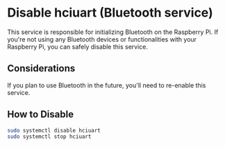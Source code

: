 # Disable hciuart (Bluetooth service)

This service is responsible for initializing Bluetooth on the Raspberry Pi. If you're not using any Bluetooth devices or functionalities with your Raspberry Pi, you can safely disable this service.

## Considerations

If you plan to use Bluetooth in the future, you'll need to re-enable this service.

## How to Disable

```sh
sudo systemctl disable hciuart
sudo systemctl stop hciuart
```
